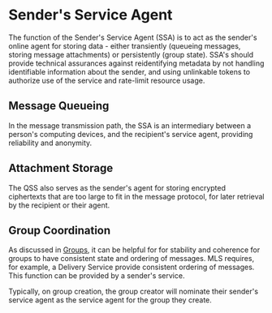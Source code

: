 # Sender's Service Agent

The function of the Sender's Service Agent (SSA) is to act as the sender's online agent for storing data - either transiently (queueing messages, storing message attachments) or persistently (group state). SSA's should provide technical assurances against reidentifying metadata by not handling identifiable information about the sender, and using unlinkable tokens to authorize use of the service and rate-limit resource usage.

## Message Queueing
In the message transmission path, the SSA is an intermediary between a person's computing devices, and the recipient's service agent, providing reliability and anonymity. 

## Attachment Storage

The QSS also serves as the sender's agent for storing encrypted ciphertexts that are too large to fit in the message protocol, for later retrieval by the recipient or their agent.

## Group Coordination

As discussed in [Groups](/groups.md), it can be helpful for for stability and coherence for groups to have consistent state and ordering of messages. MLS requires, for example, a Delivery Service provide consistent ordering of messages. This function can be provided by a sender's service.

Typically, on group creation, the group creator will nominate their sender's service agent as the service agent for the group they create. 



